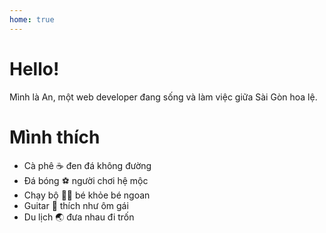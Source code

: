 ```yaml
---
home: true
---
```

# Hello!
Mình là An, một web developer đang sống và làm việc giữa Sài Gòn hoa lệ.
# Mình thích
- Cà phê :coffee: đen đá không đường
- Đá bóng :soccer: người chơi hệ mộc
- Chạy bộ :running_man: bé khỏe bé ngoan
- Guitar :guitar: thích như ôm gái
- Du lịch :earth_asia: đưa nhau đi trốn
